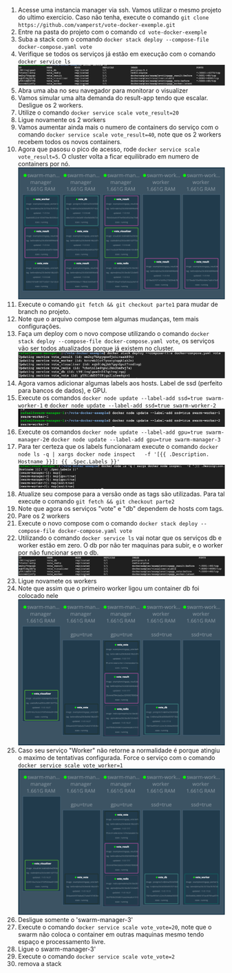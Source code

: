 1. Acesse uma instancia manager via ssh. Vamos utilizar o mesmo projeto do ultimo exercicio. Caso não tenha, execute o comando `git clone https://github.com/vamperst/vote-docker-exemple.git`
2. Entre na pasta do projeto com o comando `cd vote-docker-exemple`
3. Suba a stack com o comando `docker stack deploy --compose-file docker-compose.yaml vote`
4. Verifique se todos os serviços já estão em execução com o comando `docker service ls`
   ![img/servicels1.png](img/servicels1.png)
5. Abra uma aba no seu navegador para monitorar o visualizer
6. Vamos simular uma alta demanda do result-app tendo que escalar. Desligue os 2 workers.
7. Utilize o comando `docker service scale vote_result=20`
8. Ligue novamente os 2 workers
9. Vamos aumentar ainda mais o numero de containers do serviço com o comando `docker service scale vote_result=40`, note que os 2 workers recebem todos os novos containers.
10. Agora que pasosu o pico de acesso, rode `docker service scale vote_result=5`. O cluster volta a ficar equilibrado em numero de containers por nó.
    ![img/visualizer1.png](img/visualizer1.png)
11. Execute o comando `git fetch && git checkout parte1` para mudar de branch no projeto.
12. Note que o arquivo compose tem algumas mudanças, tem mais configurações.
13. Faça um deploy com o novo compose utilizando o comando `docker stack deploy --compose-file docker-compose.yaml vote`, os serviços vão ser todos atualizados porque já existem no cluster.
    ![img/update1.png](img/update1.png)
14. Agora vamos adicionar algumas labels aos hosts. Label de ssd (perfeito para bancos de dados), e GPU.
15. Execute os comandos `docker node update --label-add ssd=true swarm-worker-1` e  `docker node update --label-add ssd=true swarm-worker-2`
    ![img/nodeupdate1.png](img/nodeupdate1.png)
16. Execute os comandos `docker node update --label-add gpu=true swarm-manager-2`e `docker node update --label-add gpu=true swarm-manager-3`
17. Para ter certeza que os labels funcionaram execute o comando `docker node ls -q | xargs docker node inspect   -f '[{{ .Description.
Hostname }}]: {{ .Spec.Labels }}'` 
    ![img/listTags.png](img/listTags.png)
18. Atualize seu compose para a versão onde as tags são utilizadas. Para tal execute o comando `git fetch && git checkout parte2`
19. Note que agora os serviços "vote" e "db" dependem de hosts com tags.
20. Pare os 2 workers
21. Execute o novo compose com o comando `docker stack deploy --compose-file docker-compose.yaml vote`
22. Utilizando o comando `docker service ls` vai notar que os serviços db e worker estão em zero. O db por não ter maquinas para subir, e o worker por não funcionar sem o db.
    ![img/servicels2.png](img/servicels2.png)
23. Ligue novamete os workers
24. Note que assim que o primeiro worker ligou um container db foi colocado nele
        ![img/visualizer2.png](img/visualizer2.png)
25. Caso seu serviço "Worker" não retorne a normalidade é porque atingiu o maximo de tentativas configurada. Force o serviço com o comando `docker service scale vote_worker=1`
    ![img/visualizer3.png](img/visualizer3.png)
26. Desligue somente o 'swarm-manager-3'
27. Execute o comando `docker service scale vote_vote=20`, note que o swarm não coloca o container em outras maquinas mesmo tendo espaço e processamento livre.
28. Ligue o swarm-manager-3'
29. Execute o comando `docker service scale vote_vote=2`
30. remova a stack